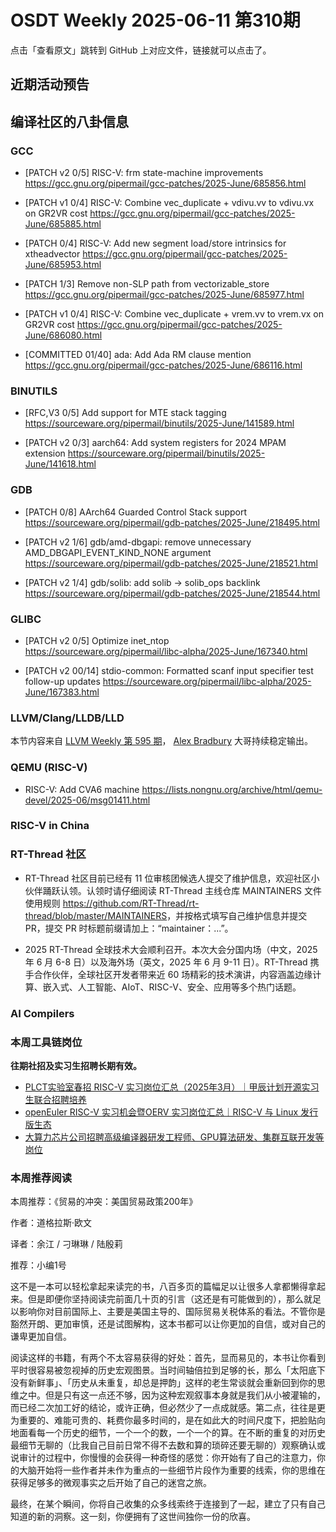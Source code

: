 # OSDT Weekly 2025-06-11 第310期

点击「查看原文」跳转到 GitHub 上对应文件，链接就可以点击了。

## 近期活动预告

## 编译社区的八卦信息

### GCC

- [PATCH v2 0/5] RISC-V: frm state-machine improvements
  https://gcc.gnu.org/pipermail/gcc-patches/2025-June/685856.html

- [PATCH v1 0/4] RISC-V: Combine vec_duplicate + vdivu.vv to vdivu.vx on GR2VR cost
  https://gcc.gnu.org/pipermail/gcc-patches/2025-June/685885.html

- [PATCH 0/4] RISC-V: Add new segment load/store intrinsics for xtheadvector
  https://gcc.gnu.org/pipermail/gcc-patches/2025-June/685953.html

- [PATCH 1/3] Remove non-SLP path from vectorizable_store
  https://gcc.gnu.org/pipermail/gcc-patches/2025-June/685977.html

- [PATCH v1 0/4] RISC-V: Combine vec_duplicate + vrem.vv to vrem.vx on GR2VR cost
  https://gcc.gnu.org/pipermail/gcc-patches/2025-June/686080.html

- [COMMITTED 01/40] ada: Add Ada RM clause mention
  https://gcc.gnu.org/pipermail/gcc-patches/2025-June/686116.html

### BINUTILS

- [RFC,V3 0/5] Add support for MTE stack tagging
  https://sourceware.org/pipermail/binutils/2025-June/141589.html

- [PATCH v2 0/3] aarch64: Add system registers for 2024 MPAM extension
  https://sourceware.org/pipermail/binutils/2025-June/141618.html

### GDB

- [PATCH 0/8] AArch64 Guarded Control Stack support
  https://sourceware.org/pipermail/gdb-patches/2025-June/218495.html

- [PATCH v2 1/6] gdb/amd-dbgapi: remove unnecessary AMD_DBGAPI_EVENT_KIND_NONE argument
  https://sourceware.org/pipermail/gdb-patches/2025-June/218521.html

- [PATCH v2 1/4] gdb/solib: add solib -> solib_ops backlink
  https://sourceware.org/pipermail/gdb-patches/2025-June/218544.html

### GLIBC

- [PATCH v2 0/5] Optimize inet_ntop
  https://sourceware.org/pipermail/libc-alpha/2025-June/167340.html

- [PATCH v2 00/14] stdio-common: Formatted scanf input specifier test follow-up updates
  https://sourceware.org/pipermail/libc-alpha/2025-June/167383.html

### LLVM/Clang/LLDB/LLD

本节内容来自 [LLVM Weekly 第 595 期](http://llvmweekly.org/issue/595)，
[Alex Bradbury](https://www.linkedin.com/in/alex-bradbury/) 大哥持续稳定输出。

### QEMU (RISC-V)

- RISC-V: Add CVA6 machine
  https://lists.nongnu.org/archive/html/qemu-devel/2025-06/msg01411.html

### RISC-V in China

### RT-Thread 社区

- RT-Thread 社区目前已经有 11 位审核团候选人提交了维护信息，欢迎社区小伙伴踊跃认领。认领时请仔细阅读 RT-Thread 主线仓库 MAINTAINERS 文件使用规则 <https://github.com/RT-Thread/rt-thread/blob/master/MAINTAINERS>，并按格式填写自己维护信息并提交 PR，提交 PR 时标题前缀请加上：“maintainer：...”。

- 2025 RT-Thread 全球技术大会顺利召开。本次大会分国内场（中文，2025 年 6 月 6-8 日）以及海外场（英文，2025 年 6 月 9-11 日）。RT-Thread 携手合作伙伴，全球社区开发者带来近 60 场精彩的技术演讲，内容涵盖边缘计算、嵌入式、人工智能、AIoT、RISC-V、安全、应用等多个热门话题。

### AI Compilers

### 本周工具链岗位

**往期社招及实习生招聘长期有效。**

- [PLCT实验室春招 RISC-V 实习岗位汇总（2025年3月）｜甲辰计划开源实习生联合招聘培养](https://mp.weixin.qq.com/s/no5v_YeGI3LUE7mYv5wUpQ)
- [openEuler RISC-V 实习机会暨OERV 实习岗位汇总｜RISC-V 与 Linux 发行版生态](https://mp.weixin.qq.com/s/87XEhORtte_iTTZqjinX2g)
- [大算力芯片公司招聘高级编译器研发工程师、GPU算法研发、集群互联开发等岗位](https://mp.weixin.qq.com/s/ONoNJ5jZmL794AdtlHrDuQ)

### 本周推荐阅读

本周推荐：《贸易的冲突：美国贸易政策200年》

作者：道格拉斯·欧文

译者：余江 / 刁琳琳 / 陆殷莉

推荐：小编1号

这不是一本可以轻松拿起来读完的书，八百多页的篇幅足以让很多人拿都懒得拿起来。但是即便你坚持阅读完前面几十页的引言（这还是有可能做到的），那么就足以影响你对目前国际上、主要是美国主导的、国际贸易关税体系的看法。不管你是豁然开朗、更加审慎，还是试图解构，这本书都可以让你更加的自信，或对自己的谦卑更加自信。

阅读这样的书籍，有两个不太容易获得的好处：首先，显而易见的，本书让你看到平时很容易被忽视掉的历史宏观图景。当时间轴倍拉到足够的长，那么「太阳底下没有新鲜事」、「历史从未重复，却总是押韵」这样的老生常谈就会重新回到你的思维之中。但是只有这一点还不够，因为这种宏观叙事本身就是我们从小被灌输的，而已经二次加工好的结论，或许正确，但必然少了一点成就感。第二点，往往是更为重要的、难能可贵的、耗费你最多时间的，是在如此大的时间尺度下，把脸贴向地面看每一个历史的细节，一个一个的数，一个一个的算。在不断的重复的对历史最细节无聊的（比我自己目前日常不得不去数和算的琐碎还要无聊的）观察确认或说审计的过程中，你慢慢的会获得一种奇怪的感觉：你开始有了自己的注意力，你的大脑开始将一些作者并未作为重点的一些细节片段作为重要的线索，你的思维在获得足够多的微观事实之后开始了自己的迷宫之旅。

最终，在某个瞬间，你将自己收集的众多线索终于连接到了一起，建立了只有自己知道的新的洞察。这一刻，你便拥有了这世间独你一份的欣喜。
